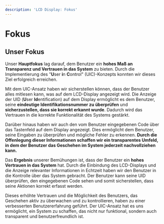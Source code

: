 ```yaml
---
description: 'LCD Display: Fokus'
---
```


# Fokus

## Unser Fokus

Unser **Hauptfokus** lag darauf, dem Benutzer ein **hohes Maß an Transparenz und Vertrauen in das System** zu bieten. Durch die Implementierung des "**U**ser **i**n **C**ontrol" (UIC)-Konzepts konnten wir dieses Ziel erfolgreich erreichen.

Mit dem UIC-Ansatz haben wir sicherstellen können, dass der Benutzer alles mitlesen kann, was auf dem LCD-Display angezeigt wird. Die Anzeige der UID (**U**ser **Id**entification) auf dem Display ermöglicht es dem Benutzer, seine **eindeutige Identifikationsnummer zu überprüfen** und **sicherzustellen, dass sie korrekt erkannt wurde**. Dadurch wird das Vertrauen in die korrekte Funktionalität des Systems gestärkt.

Darüber hinaus haben wir auch den vom Benutzer eingegebenen Code über das Tastenfeld auf dem Display angezeigt. Dies ermöglicht dem Benutzer, seine Eingaben zu überprüfen und mögliche Fehler zu erkennen. **Durch die Offenlegung dieser Informationen schaffen wir ein transparentes Umfeld, in dem der Benutzer das Geschehen im System jederzeit nachvollziehen kann.**

Das **Ergebnis** unserer Bemühungen ist, dass der Benutzer ein **hohes Vertrauen in das System** hat. Durch die Einbindung des LCD-Displays und die Anzeige relevanter Informationen in Echtzeit haben wir den Benutzer in die Kontrolle über das System gebracht. Der Benutzer kann seine UID überprüfen, den eingegebenen Code sehen und somit sicherstellen, dass seine Aktionen korrekt erfasst werden.

Dieses erhöhte Vertrauen und die Möglichkeit des Benutzers, das Geschehen aktiv zu überwachen und zu kontrollieren, haben zu einer verbesserten Benutzererfahrung geführt. Der UIC-Ansatz hat es uns ermöglicht, ein System zu schaffen, das nicht nur funktional, sondern auch transparent und benutzerfreundlich ist.
